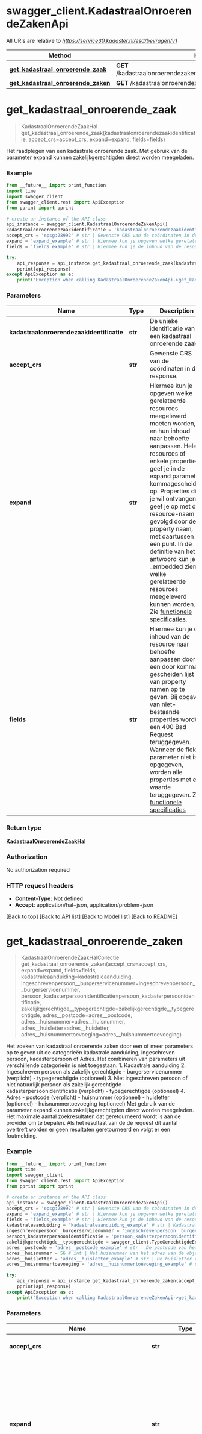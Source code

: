 # swagger_client.KadastraalOnroerendeZakenApi

All URIs are relative to *https://service30.kadaster.nl/esd/bevragen/v1*

Method | HTTP request | Description
------------- | ------------- | -------------
[**get_kadastraal_onroerende_zaak**](KadastraalOnroerendeZakenApi.md#get_kadastraal_onroerende_zaak) | **GET** /kadastraalonroerendezaken/{kadastraalonroerendezaakidentificatie} | 
[**get_kadastraal_onroerende_zaken**](KadastraalOnroerendeZakenApi.md#get_kadastraal_onroerende_zaken) | **GET** /kadastraalonroerendezaken | 

# **get_kadastraal_onroerende_zaak**
> KadastraalOnroerendeZaakHal get_kadastraal_onroerende_zaak(kadastraalonroerendezaakidentificatie, accept_crs=accept_crs, expand=expand, fields=fields)



Het raadplegen van een kadastrale onroerende zaak.  Met gebruik van de parameter expand kunnen zakelijkgerechtigden direct worden meegeladen. 

### Example
```python
from __future__ import print_function
import time
import swagger_client
from swagger_client.rest import ApiException
from pprint import pprint

# create an instance of the API class
api_instance = swagger_client.KadastraalOnroerendeZakenApi()
kadastraalonroerendezaakidentificatie = 'kadastraalonroerendezaakidentificatie_example' # str | De unieke identificatie van een kadastraal onroerende zaak.
accept_crs = 'epsg:28992' # str | Gewenste CRS van de coördinaten in de response. (optional) (default to epsg:28992)
expand = 'expand_example' # str | Hiermee kun je opgeven welke gerelateerde resources meegeleverd moeten worden, en hun inhoud naar behoefte aanpassen. Hele resources of enkele properties geef je in de expand parameter kommagescheiden op. Properties die je wil ontvangen geef je op met de resource-naam gevolgd door de property naam, met daartussen een punt. In de definitie van het antwoord kun je bij _embedded zien welke gerelateerde resources meegeleverd kunnen worden. Zie [functionele specificaties](https://github.com/VNG-Realisatie/Haal-Centraal-common/blob/v1.0.0/features/expand.feature). (optional)
fields = 'fields_example' # str | Hiermee kun je de inhoud van de resource naar behoefte aanpassen door een door komma's gescheiden lijst van property namen op te geven. Bij opgave van niet-bestaande properties wordt een 400 Bad Request teruggegeven. Wanneer de fields parameter niet is opgegeven, worden alle properties met een waarde teruggegeven. Zie [functionele specificaties](https://github.com/VNG-Realisatie/Haal-Centraal-common/blob/v1.0.0/features/fields.feature) (optional)

try:
    api_response = api_instance.get_kadastraal_onroerende_zaak(kadastraalonroerendezaakidentificatie, accept_crs=accept_crs, expand=expand, fields=fields)
    pprint(api_response)
except ApiException as e:
    print("Exception when calling KadastraalOnroerendeZakenApi->get_kadastraal_onroerende_zaak: %s\n" % e)
```

### Parameters

Name | Type | Description  | Notes
------------- | ------------- | ------------- | -------------
 **kadastraalonroerendezaakidentificatie** | **str**| De unieke identificatie van een kadastraal onroerende zaak. | 
 **accept_crs** | **str**| Gewenste CRS van de coördinaten in de response. | [optional] [default to epsg:28992]
 **expand** | **str**| Hiermee kun je opgeven welke gerelateerde resources meegeleverd moeten worden, en hun inhoud naar behoefte aanpassen. Hele resources of enkele properties geef je in de expand parameter kommagescheiden op. Properties die je wil ontvangen geef je op met de resource-naam gevolgd door de property naam, met daartussen een punt. In de definitie van het antwoord kun je bij _embedded zien welke gerelateerde resources meegeleverd kunnen worden. Zie [functionele specificaties](https://github.com/VNG-Realisatie/Haal-Centraal-common/blob/v1.0.0/features/expand.feature). | [optional] 
 **fields** | **str**| Hiermee kun je de inhoud van de resource naar behoefte aanpassen door een door komma&#x27;s gescheiden lijst van property namen op te geven. Bij opgave van niet-bestaande properties wordt een 400 Bad Request teruggegeven. Wanneer de fields parameter niet is opgegeven, worden alle properties met een waarde teruggegeven. Zie [functionele specificaties](https://github.com/VNG-Realisatie/Haal-Centraal-common/blob/v1.0.0/features/fields.feature) | [optional] 

### Return type

[**KadastraalOnroerendeZaakHal**](KadastraalOnroerendeZaakHal.md)

### Authorization

No authorization required

### HTTP request headers

 - **Content-Type**: Not defined
 - **Accept**: application/hal+json, application/problem+json

[[Back to top]](#) [[Back to API list]](../README.md#documentation-for-api-endpoints) [[Back to Model list]](../README.md#documentation-for-models) [[Back to README]](../README.md)

# **get_kadastraal_onroerende_zaken**
> KadastraalOnroerendeZaakHalCollectie get_kadastraal_onroerende_zaken(accept_crs=accept_crs, expand=expand, fields=fields, kadastraleaanduiding=kadastraleaanduiding, ingeschrevenpersoon__burgerservicenummer=ingeschrevenpersoon__burgerservicenummer, persoon_kadasterpersoonidentificatie=persoon_kadasterpersoonidentificatie, zakelijkgerechtigde__typegerechtigde=zakelijkgerechtigde__typegerechtigde, adres__postcode=adres__postcode, adres__huisnummer=adres__huisnummer, adres__huisletter=adres__huisletter, adres__huisnummertoevoeging=adres__huisnummertoevoeging)



Het zoeken van kadastraal onroerende zaken door een of meer parameters op te geven uit de categorieën kadastrale aanduiding, ingeschreven persoon, kadasterpersoon of Adres. Het combineren van parameters uit verschillende categorieën is niet toegestaan. 1.  Kadastrale aanduiding 2.  Ingeschreven persoon als zakelijk gerechtigde     -  burgerservicenummer (verplicht)     -  typegerechtigde (optioneel) 3.  Niet ingeschreven persoon of niet natuurlijk persoon als zakelijk gerechtigde     -  kadasterpersoonidentificatie (verplicht)     -  typegerechtigde (optioneel) 4.  Adres     -  postcode (verplicht)     -  huisnummer (optioneel)     -  huisletter (optioneel)     -  huisnummertoevoeging (optioneel)  Met gebruik van de parameter expand kunnen zakelijkgerechtigden direct worden meegeladen.  Het maximale aantal zoekresultaten dat geretourneerd wordt is aan de provider om te bepalen. Als het resultaat van de de request dit aantal overtreft worden er geen resultaten geretourneerd en volgt er een foutmelding. 

### Example
```python
from __future__ import print_function
import time
import swagger_client
from swagger_client.rest import ApiException
from pprint import pprint

# create an instance of the API class
api_instance = swagger_client.KadastraalOnroerendeZakenApi()
accept_crs = 'epsg:28992' # str | Gewenste CRS van de coördinaten in de response. (optional) (default to epsg:28992)
expand = 'expand_example' # str | Hiermee kun je opgeven welke gerelateerde resources meegeleverd moeten worden, en hun inhoud naar behoefte aanpassen. Hele resources of enkele properties geef je in de expand parameter kommagescheiden op. Properties die je wil ontvangen geef je op met de resource-naam gevolgd door de property naam, met daartussen een punt. In de definitie van het antwoord kun je bij _embedded zien welke gerelateerde resources meegeleverd kunnen worden. Zie [functionele specificaties](https://github.com/VNG-Realisatie/Haal-Centraal-common/blob/v1.0.0/features/expand.feature). (optional)
fields = 'fields_example' # str | Hiermee kun je de inhoud van de resource naar behoefte aanpassen door een door komma's gescheiden lijst van property namen op te geven. Bij opgave van niet-bestaande properties wordt een 400 Bad Request teruggegeven. Wanneer de fields parameter niet is opgegeven, worden alle properties met een waarde teruggegeven. Zie [functionele specificaties](https://github.com/VNG-Realisatie/Haal-Centraal-common/blob/v1.0.0/features/fields.feature) (optional)
kadastraleaanduiding = 'kadastraleaanduiding_example' # str | Kadastrale aanduiding is een unieke aanduiding van een onroerende zaak. De volgorde waarin deze string wordt opgebouwd is - [Kadastrale gemeente](http://www.kadaster.nl/schemas/waardelijsten/KadastraleGemeente/). - sectie, 1 of 2 hoofdletters - perceelnummer, 1 tot 5 cijfers - appartementsrechtVolgnummer, Hoofdletter A gevolgd door 1 tot 4 cijfers (optioneel)  gescheiden door een spatie (optional)
ingeschrevenpersoon__burgerservicenummer = 'ingeschrevenpersoon__burgerservicenummer_example' # str | Het burgerservicenummer van de persoon die een zakelijk recht op een kadastraal onroerende zaak heeft. Deze persoon is zakelijk gerechtigde van de kadastraal onroerende zaak. Door deze query-parameter te gebruiken worden Kadastraal Onroerende Zaken geretourneerd waar deze persoon een zakelijk recht op heeft. (optional)
persoon_kadasterpersoonidentificatie = 'persoon_kadasterpersoonidentificatie_example' # str | De identificatie van de Kadasterpersoon, een niet-ingeschreven persoon of een rechtspersoon waarvan de gegevens door het kadaster zijn geregistreerd. Deze persoon is zakelijk gerechtigde van de Kadastraal Onroerende Zaak. Door deze query-parameter te gebruiken worden Kadastraal Onroerende Zaken geretourneerd waar deze persoon een zakelijk recht op heeft. (optional)
zakelijkgerechtigde__typegerechtigde = swagger_client.TypeGerechtigdeEnum() # TypeGerechtigdeEnum | Een typering van het recht dat de zakelijkgerechtigde heeft op de Kadastraal Onroerende Zaak. Door het gebruik van deze query-parameter worden Kadastraal Onroerende Zaken geretourneerd waar een recht op rust van het opgegeven type. (optional)
adres__postcode = 'adres__postcode_example' # str | De postcode van het adres van de objectlocatie van de kadastraal onroerende zaak (optional)
adres__huisnummer = 56 # int | Het huisnummer van het adres van de objectlocatie van de kadastraal onroerende zaak (optional)
adres__huisletter = 'adres__huisletter_example' # str | De huisletter van het adres van de objectlocatie van de kadastraal onroerende zaak (optional)
adres__huisnummertoevoeging = 'adres__huisnummertoevoeging_example' # str | De huisnummertoevoeging van het adres van de objectlocatie van de kadastraal onroerende zaak (optional)

try:
    api_response = api_instance.get_kadastraal_onroerende_zaken(accept_crs=accept_crs, expand=expand, fields=fields, kadastraleaanduiding=kadastraleaanduiding, ingeschrevenpersoon__burgerservicenummer=ingeschrevenpersoon__burgerservicenummer, persoon_kadasterpersoonidentificatie=persoon_kadasterpersoonidentificatie, zakelijkgerechtigde__typegerechtigde=zakelijkgerechtigde__typegerechtigde, adres__postcode=adres__postcode, adres__huisnummer=adres__huisnummer, adres__huisletter=adres__huisletter, adres__huisnummertoevoeging=adres__huisnummertoevoeging)
    pprint(api_response)
except ApiException as e:
    print("Exception when calling KadastraalOnroerendeZakenApi->get_kadastraal_onroerende_zaken: %s\n" % e)
```

### Parameters

Name | Type | Description  | Notes
------------- | ------------- | ------------- | -------------
 **accept_crs** | **str**| Gewenste CRS van de coördinaten in de response. | [optional] [default to epsg:28992]
 **expand** | **str**| Hiermee kun je opgeven welke gerelateerde resources meegeleverd moeten worden, en hun inhoud naar behoefte aanpassen. Hele resources of enkele properties geef je in de expand parameter kommagescheiden op. Properties die je wil ontvangen geef je op met de resource-naam gevolgd door de property naam, met daartussen een punt. In de definitie van het antwoord kun je bij _embedded zien welke gerelateerde resources meegeleverd kunnen worden. Zie [functionele specificaties](https://github.com/VNG-Realisatie/Haal-Centraal-common/blob/v1.0.0/features/expand.feature). | [optional] 
 **fields** | **str**| Hiermee kun je de inhoud van de resource naar behoefte aanpassen door een door komma&#x27;s gescheiden lijst van property namen op te geven. Bij opgave van niet-bestaande properties wordt een 400 Bad Request teruggegeven. Wanneer de fields parameter niet is opgegeven, worden alle properties met een waarde teruggegeven. Zie [functionele specificaties](https://github.com/VNG-Realisatie/Haal-Centraal-common/blob/v1.0.0/features/fields.feature) | [optional] 
 **kadastraleaanduiding** | **str**| Kadastrale aanduiding is een unieke aanduiding van een onroerende zaak. De volgorde waarin deze string wordt opgebouwd is - [Kadastrale gemeente](http://www.kadaster.nl/schemas/waardelijsten/KadastraleGemeente/). - sectie, 1 of 2 hoofdletters - perceelnummer, 1 tot 5 cijfers - appartementsrechtVolgnummer, Hoofdletter A gevolgd door 1 tot 4 cijfers (optioneel)  gescheiden door een spatie | [optional] 
 **ingeschrevenpersoon__burgerservicenummer** | **str**| Het burgerservicenummer van de persoon die een zakelijk recht op een kadastraal onroerende zaak heeft. Deze persoon is zakelijk gerechtigde van de kadastraal onroerende zaak. Door deze query-parameter te gebruiken worden Kadastraal Onroerende Zaken geretourneerd waar deze persoon een zakelijk recht op heeft. | [optional] 
 **persoon_kadasterpersoonidentificatie** | **str**| De identificatie van de Kadasterpersoon, een niet-ingeschreven persoon of een rechtspersoon waarvan de gegevens door het kadaster zijn geregistreerd. Deze persoon is zakelijk gerechtigde van de Kadastraal Onroerende Zaak. Door deze query-parameter te gebruiken worden Kadastraal Onroerende Zaken geretourneerd waar deze persoon een zakelijk recht op heeft. | [optional] 
 **zakelijkgerechtigde__typegerechtigde** | [**TypeGerechtigdeEnum**](.md)| Een typering van het recht dat de zakelijkgerechtigde heeft op de Kadastraal Onroerende Zaak. Door het gebruik van deze query-parameter worden Kadastraal Onroerende Zaken geretourneerd waar een recht op rust van het opgegeven type. | [optional] 
 **adres__postcode** | **str**| De postcode van het adres van de objectlocatie van de kadastraal onroerende zaak | [optional] 
 **adres__huisnummer** | **int**| Het huisnummer van het adres van de objectlocatie van de kadastraal onroerende zaak | [optional] 
 **adres__huisletter** | **str**| De huisletter van het adres van de objectlocatie van de kadastraal onroerende zaak | [optional] 
 **adres__huisnummertoevoeging** | **str**| De huisnummertoevoeging van het adres van de objectlocatie van de kadastraal onroerende zaak | [optional] 

### Return type

[**KadastraalOnroerendeZaakHalCollectie**](KadastraalOnroerendeZaakHalCollectie.md)

### Authorization

No authorization required

### HTTP request headers

 - **Content-Type**: Not defined
 - **Accept**: application/hal+json, application/problem+json

[[Back to top]](#) [[Back to API list]](../README.md#documentation-for-api-endpoints) [[Back to Model list]](../README.md#documentation-for-models) [[Back to README]](../README.md)

